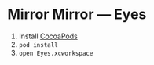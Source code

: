 # Mirror Mirror — Eyes

1. Install [CocoaPods](http://cocoapods.org)
1. `pod install`
1. `open Eyes.xcworkspace`
